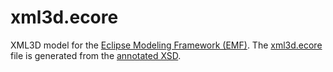 xml3d.ecore
===========

XML3D model for the [Eclipse Modeling Framework (EMF)](http://www.eclipse.org/modeling/emf/). The [xml3d.ecore](org.xml3d.model/model/xml3d.ecore) file is generated from the [annotated XSD](org.xml3d.model/model/xml3d_manual.xsd).
